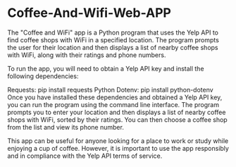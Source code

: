 # Coffee-And-Wifi-Web-APP
The "Coffee and WiFi" app is a Python program that uses the Yelp API to find coffee shops with WiFi in a specified location. The program prompts the user for their location and then displays a list of nearby coffee shops with WiFi, along with their ratings and phone numbers.

To run the app, you will need to obtain a Yelp API key and install the following dependencies:

Requests: pip install requests
Python Dotenv: pip install python-dotenv
Once you have installed these dependencies and obtained a Yelp API key, you can run the program using the command line interface. The program prompts you to enter your location and then displays a list of nearby coffee shops with WiFi, sorted by their ratings. You can then choose a coffee shop from the list and view its phone number.

This app can be useful for anyone looking for a place to work or study while enjoying a cup of coffee. However, it is important to use the app responsibly and in compliance with the Yelp API terms of service.
